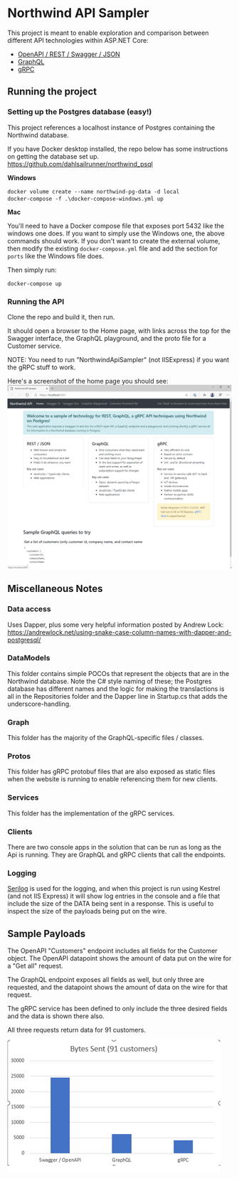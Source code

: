 # Northwind API Sampler
This project is meant to enable exploration and comparison 
between different API technologies within ASP.NET Core:

* [OpenAPI / REST / Swagger / JSON](http://spec.openapis.org/oas/v3.0.3) 
* [GraphQL](https://graphql.org/)
* [gRPC](https://grpc.io/)

## Running the project 
### Setting up the Postgres database (easy!)
This project references a localhost instance of Postgres containing the Northwind database.

If you have Docker desktop installed, the repo below has some instructions on getting the database set up.
https://github.com/dahlsailrunner/northwind_psql

**Windows**
```
docker volume create --name northwind-pg-data -d local
docker-compose -f .\docker-compose-windows.yml up
```

**Mac**

You'll need to have a Docker compose file that exposes port 5432 like the windows one does.
If you want to simply use the Windows one, the above commands should work.  If you don't want
to create the external volume, then modify the existing `docker-compose.yml` file 
and add the section for `ports` like the Windows file does.  

Then simply run:
```
docker-compose up
```
### Running the API
Clone the repo and build it, then run.

It should open a browser to the Home page, with links across the top for the Swagger interface, the GraphQL playground, and the proto file for a Customer service.

NOTE:  You need to run "NorthwindApiSampler" (not IISExpress) if you want the gRPC stuff to work.

Here's a screenshot of the home page you should see:
<img src=home-page.png />

## Miscellaneous Notes
### Data access
Uses Dapper, plus some very helpful information posted by Andrew Lock:
https://andrewlock.net/using-snake-case-column-names-with-dapper-and-postgresql/

### DataModels
This folder contains simple POCOs that represent the objects that are in the Northwind database.
Note the C# style naming of these; the Postgres database has different names and the logic for 
making the translactions is all in the Repositories folder and the Dapper line in Startup.cs that adds 
the underscore-handling.

### Graph
This folder has the majority of the GraphQL-specific files / classes. 

### Protos
This folder has gRPC protobuf files that are also exposed as static files when 
the website is running to enable referencing them for new clients.

### Services
This folder has the implementation of the gRPC services.

### Clients
There are two console apps in the solution that can be run as long as the Api is running.  They 
are GraphQL and gRPC clients that call the endpoints.

### Logging
[Serilog](https://serilog.net) is used for the logging, and when this project is 
run using Kestrel (and not IIS Express) it will show log entries in the console and a file
that include the size of the DATA being sent in a response.  This is useful 
to inspect the size of the payloads being put on the wire.

## Sample Payloads
The OpenAPI "Customers" endpoint includes all fields for the Customer object.
The OpenAPI datapoint shows the amount of data put on the wire for a "Get all" request.

The GraphQL endpoint exposes all fields as well, but only three are requested, and the datapoint 
shows the amount of data on the wire for that request.

The gRPC service has been defined to only include the three desired fields and the data is shown there also.

All three requests return data for 91 customers.

<img src="Payloads.png" />